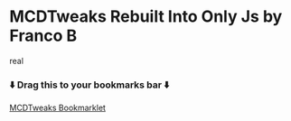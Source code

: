 # MCDTweaks Rebuilt Into Only Js by Franco B
real
### ⬇️ Drag this to your bookmarks bar ⬇️
[MCDTweaks Bookmarklet](javascript:(function()%7B%20var%20s%3Ddocument.createElement('script')%3B%20s.src%3D'https%3A%2F%2Fcdn.jsdelivr.net%2Fgh%2FThalia-the-nerd%2Ffunny%40main%2FMCDTweaks%2520Rebuilt%2520(beta)%2FMCDTweaks.js'%3B%20s.type%3D'text%2Fjavascript'%3B%20document.body.appendChild(s)%3B%7D)())

